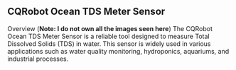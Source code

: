 ## CQRobot Ocean TDS Meter Sensor ##
Overview (**Note: I do not own all the images seen here**)
The CQRobot Ocean TDS Meter Sensor is a reliable tool designed to measure Total Dissolved Solids (TDS) in water. This sensor is widely used in various applications such as water quality monitoring, hydroponics, aquariums, and industrial processes.

